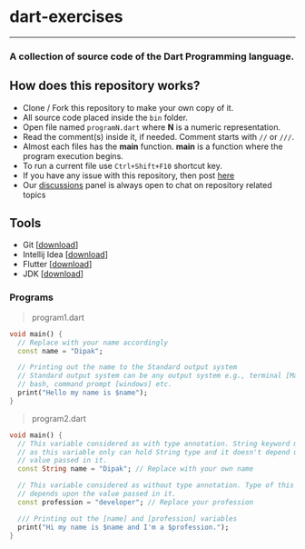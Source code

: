 # dart-exercises

---

### A collection of source code of the Dart Programming language. 

## How does this repository works?

- Clone / Fork this repository to make your own copy of it.
- All source code placed inside the `bin` folder.
- Open file named `programN.dart` where **N** is a numeric representation.
- Read the comment(s) inside it, if needed. Comment starts with `//` or `///`.
- Almost each files has the **main** function. **main** is a function where the program execution begins.
- To run a current file use `Ctrl+Shift+F10` shortcut key.
- If you have any issue with this repository, then post [here](https://github.com/Technosoft-Labs/dart-exercises/issues)
- Our [discussions](https://github.com/Technosoft-Labs/dart-exercises/discussions) panel is always open to chat on repository related topics

## Tools

- Git [[download](https://git-scm.com/downloads)]
- Intellij Idea [[download](https://www.jetbrains.com/idea/download/)]
- Flutter [[download](https://flutter.dev/docs/get-started/install)]
- JDK [[download](https://www.oracle.com/java/technologies/downloads/)]

### Programs

> program1.dart

```dart
void main() {
  // Replace with your name accordingly
  const name = "Dipak";

  // Printing out the name to the Standard output system
  // Standard output system can be any output system e.g., terminal [Mac / Linux], powershell,
  // bash, command prompt [windows] etc.
  print("Hello my name is $name");
}
```


> program2.dart
```dart
void main() {
  // This variable considered as with type annotation. String keyword makes it
  // as this variable only can hold String type and it doesn't depend upon the
  // value passed in it.
  const String name = "Dipak"; // Replace with your own name

  // This variable considered as without type annotation. Type of this variable
  // depends upon the value passed in it.
  const profession = "developer"; // Replace your profession

  /// Printing out the [name] and [profession] variables
  print("Hi my name is $name and I'm a $profession.");
}
```
